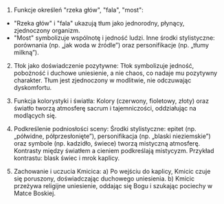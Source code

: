 1. Funkcje określeń "rzeka głów", "fala", "most":

- "Rzeka głów" i "fala" ukazują tłum jako jednorodny, płynący, zjednoczony organizm.
- "Most" symbolizuje wspólnotę i jedność ludzi.
Inne środki stylistyczne: porównania (np. „jak woda w źródle”) oraz personifikacje (np. „tłumy milkną”).
2. Tłok jako doświadczenie pozytywne:
Tłok symbolizuje jedność, pobożność i duchowe uniesienie, a nie chaos, co nadaje mu pozytywny charakter. Tłum jest zjednoczony w modlitwie, nie odczuwając dyskomfortu.

3. Funkcja kolorystyki i światła:
Kolory (czerwony, fioletowy, złoty) oraz światło tworzą atmosferę sacrum i tajemniczości, oddziałując na modlących się.

4. Podkreślenie podniosłości sceny:
Środki stylistyczne: epitet (np. „półwidne, półprzesłonięte”), personifikacja (np. „blaski nieziemskie”) oraz symbole (np. kadzidło, świece) tworzą mistyczną atmosferę. Kontrasty między światłem a cieniem podkreślają mistycyzm. Przykład kontrastu: blask świec i mrok kaplicy.

5. Zachowanie i uczucia Kmicica:
a) Po wejściu do kaplicy, Kmicic czuje się poruszony, doświadczając duchowego uniesienia.
b) Kmicic przeżywa religijne uniesienie, oddając się Bogu i szukając pociechy w Matce Boskiej.

